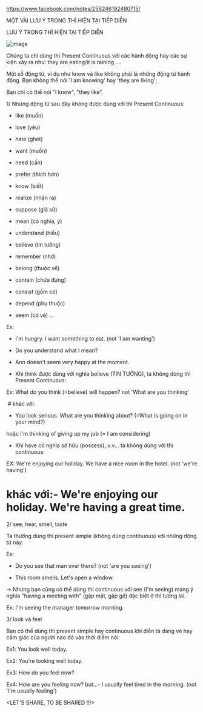 https://www.facebook.com/notes/256246192480715/

MỘT VÀI LƯU Ý TRONG THÌ HIỆN TẠI TIẾP DIỄN

LƯU Ý TRONG THÌ HIỆN TẠI TIẾP DIỄN

![image](https://scontent.fhan17-1.fna.fbcdn.net/v/t39.30808-6/464908101_8610685312311890_4785162868518214688_n.png?_nc_cat=108&ccb=1-7&_nc_sid=350b3d&_nc_ohc=CEdCvwV9kDQQ7kNvgFFJn47&_nc_zt=23&_nc_ht=scontent.fhan17-1.fna&_nc_gid=Ajhu1NLgiHh7cwkySLF4mXE&oh=00_AYBcg_Y_4Upy2QHXR8_8OhP3BXb6jIGvDRELOUnRMn0WYw&oe=6761CF20)

Chúng ta chỉ dùng thì Present Continuous với các hành động hay các sự kiện xảy ra như: they are eating/it is raining ....

Một số động từ, ví dụ như know và like không phải là những động từ hành động. Bạn không thể nói 'I am knowing' hay 'they are liking';

Bạn chỉ có thể nói "I know", "they like".

1/ Những động từ sau đây không được dùng với thì Present Continuous: 

+ like (muốn) 

+ love (yêu) 

+ hate (ghét) 

+ want (muốn) 

+ need (cần) 

+ prefer (thích hơn) 

+ know (biết) 

+ realize (nhận ra) 

+ suppose (giả sử) 

+ mean (có nghĩa, ý) 

+ understand (hiểu) 

+ believe (tin tưởng) 

+ remember (nhớ) 

+ belong (thuộc về) 

+ contain (chứa đựng) 

+ consist (gồm có) 

+ depend (phụ thuộc) 

+ seem (có vẻ) ...

Ex: 

- I'm hungry. I want something to eat. (not 'I am wanting') 

- Do you understand what I mean? 

- Ann doesn't seem very happy at the moment.

* Khi think được dùng với nghĩa believe (TIN TƯỞNG), ta không dùng thì Present Continuous:

Ex: What do you think (=believe) will happen? not 'What are you thinking'

 # khác với:

- You look serious. What are you thinking about? (=What is going on in your mind?) 

hoặc I'm thinking of giving up my job (= I am considering)

* Khi have có nghĩa sở hữu (possess),.v.v... ta không dùng với thì continuous:

EX: We're enjoying our holiday. We have a nice room in the hotel. (not 'we're having') 

# khác với:- We're enjoying our holiday. We're having a great time.

2/ see, hear, smell, taste

Ta thường dùng thì present simple (không dùng continuous) với những động từ này:

Ex:

- Do you see that man over there? (not 'are you seeing') 

- This room smells. Let's open a window.

-> Nhưng bạn cũng có thể dùng thì continuous với see (I'm seeing) mang ý nghĩa "having a meeting with" (gặp mặt, gặp gỡ) đặc biệt ở thì tương lai.

Ex: I'm seeing the manager tomorrow morning.

3/ look và feel

Bạn có thể dùng thì present simple hay continuous khi diễn tả dáng vẻ hay cảm giác của người nào đó vào thời điểm nói:

Ex1: You look well today.

Ex2: You're looking well today.

Ex3: How do you feel now?

Ex4: How are you feeling now? but...- I usually feel tired in the morning. (not 'I'm usually feeling')

<LET'S SHARE, TO BE SHARED !!!>
